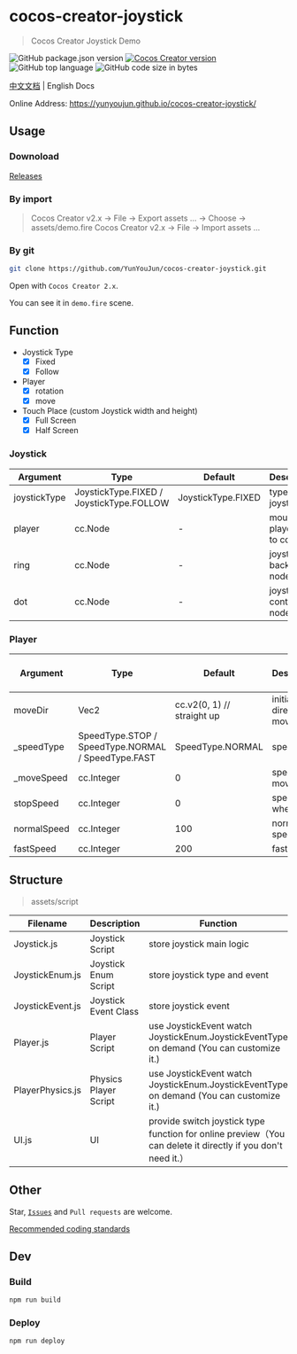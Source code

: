 # cocos-creator-joystick

> Cocos Creator Joystick Demo

![GitHub package.json version](https://img.shields.io/github/package-json/v/YunYouJun/cocos-creator-joystick.svg?style=social)
[![Cocos Creator version](https://img.shields.io/badge/Cocos_Creator-v2.x-blue.svg?style=social)](https://www.cocos.com/creator)
![GitHub top language](https://img.shields.io/github/languages/top/YunYouJun/cocos-creator-joystick.svg?style=social&logo=javascript)
![GitHub code size in bytes](https://img.shields.io/github/languages/code-size/YunYouJun/cocos-creator-joystick.svg?style=social&logo=visual-studio-code)

[中文文档](./README.md) | English Docs

Online Address: <https://yunyoujun.github.io/cocos-creator-joystick/>

## Usage

### Downoload

[Releases](https://github.com/YunYouJun/cocos-creator-joystick/releases)

### By import

> Cocos Creator v2.x -> File -> Export assets ... -> Choose -> assets/demo.fire
> Cocos Creator v2.x -> File -> Import assets ...

### By git

```sh
git clone https://github.com/YunYouJun/cocos-creator-joystick.git
```

Open with `Cocos Creator 2.x`.

You can see it in `demo.fire` scene.

## Function

- Joystick Type
  - [x] Fixed
  - [x] Follow
- Player
  - [x] rotation
  - [x] move
- Touch Place (custom Joystick width and height)
  - [x] Full Screen
  - [x] Half Screen

### Joystick

| Argument | Type | Default | Description | Customizable |
| --- | --- | --- | --- | --- |
| joystickType | JoystickType.FIXED / JoystickType.FOLLOW | JoystickType.FIXED | types of joystick | √ |
| player | cc.Node | - | mount the player node to control | √ |
| ring | cc.Node | - | joystick background node | √ |
| dot | cc.Node | - | joystick control node | √ |

### Player

| Argument | Type | Default | Description | Controled by Joystick | Customizable |
| --- | --- | --- | --- | --- | --- |
| moveDir | Vec2 | cc.v2(0, 1) // straight up | initial direction of movement | √ | √ |
| _speedType | SpeedType.STOP / SpeedType.NORMAL / SpeedType.FAST | SpeedType.NORMAL | speed type | √ | × |
| _moveSpeed | cc.Integer | 0 | speed of movement  | × | × |
| stopSpeed | cc.Integer | 0 | speed when stop | × | √ |
| normalSpeed | cc.Integer | 100 | normal speed | × | √ |
| fastSpeed | cc.Integer | 200 | fast speed | × | √ |

## Structure

> assets/script

| Filename | Description | Function |
| --- | --- | --- |
| Joystick.js | Joystick Script | store joystick main logic |
| JoystickEnum.js | Joystick Enum Script | store joystick type and event |
| JoystickEvent.js | Joystick Event Class | store joystick event |
| Player.js | Player Script | use JoystickEvent watch JoystickEnum.JoystickEventType on demand (You can customize it.) |
| PlayerPhysics.js | Physics Player Script |  use JoystickEvent watch JoystickEnum.JoystickEventType on demand (You can customize it.) |
| UI.js | UI | provide switch joystick type function for online preview（You can delete it directly if you don't need it.） |

## Other

Star, [`Issues`](https://github.com/YunYouJun/cocos-creator-joystick/issues) and `Pull requests` are welcome.

[Recommended coding standards](https://docs.cocos.com/creator/manual/en/scripting/reference/coding-standards.html)

## Dev

### Build

```sh
npm run build
```

### Deploy

```sh
npm run deploy
```
